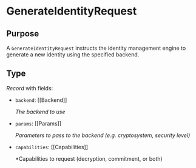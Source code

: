 # GenerateIdentityRequest

## Purpose

<!-- --8<-- [start:purpose] -->
A `GenerateIdentityRequest` instructs the identity management engine to generate a new identity using the specified backend.
<!-- --8<-- [end:purpose] -->

## Type

<!-- --8<-- [start:type] -->
<div class="type" markdown>

*Record* with fields:

- `backend`: [[Backend]]

  *The backend to use*

- `params`: [[Params]]

  *Parameters to pass to the backend (e.g. cryptosystem, security level)*

- `capabilities`: [[Capabilities]]

  *Capabilities to request (decryption, commitment, or both)
</div>
<!-- --8<-- [end:type] -->
